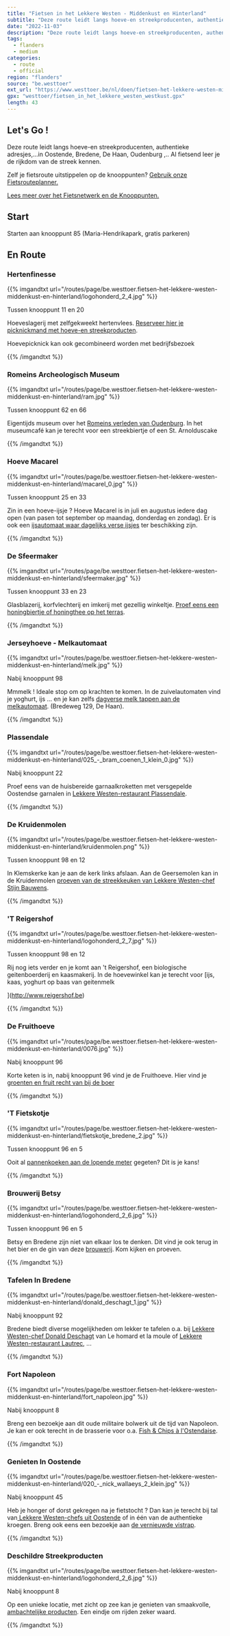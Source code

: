 ```yaml
---
title: "Fietsen in het Lekkere Westen - Middenkust en Hinterland"
subtitle: "Deze route leidt langs hoeve-en streekproducenten, authentieke adresjes,"
date: "2022-11-03"
description: "Deze route leidt langs hoeve-en streekproducenten, authentieke adresjes," 
tags:
  - flanders
  - medium
categories: 
  - route
  - official
region: "flanders"
source: "be.westtoer"
ext_url: "https://www.westtoer.be/nl/doen/fietsen-het-lekkere-westen-middenkust-en-hinterland"
gpx: "westtoer/fietsen_in_het_lekkere_westen_westkust.gpx"
length: 43
---
```


## Let's Go !

Deze route leidt langs hoeve-en streekproducenten, authentieke adresjes,...in Oostende, Bredene, De Haan, Oudenburg  ,.. Al fietsend leer je de rijkdom van de streek kennen.   

Zelf je fietsroute uitstippelen op de knooppunten? [Gebruik onze Fietsrouteplanner.](https://www.westtoer.be/nl/fietsrouteplanner)

[Lees meer over het Fietsnetwerk en de Knooppunten.](https://www.westtoer.be/nl/inspiratie/fietsnetwerk)

## Start 

Starten aan knooppunt 85 (Maria-Hendrikapark, gratis parkeren) 

## En Route

### Hertenfinesse

{{% imgandtxt url="/routes/page/be.westtoer.fietsen-het-lekkere-westen-middenkust-en-hinterland/logohonderd_2_4.jpg" %}}

Tussen knooppunt 11 en 20

Hoeveslagerij met zelfgekweekt hertenvlees. [Reserveer hier je picknickmand met hoeve-en streekproducten](http://www.hertenfinesse.be/index.php/hoevepicknick).

Hoevepicknick kan ook gecombineerd worden met bedrijfsbezoek

{{% /imgandtxt %}}

### Romeins Archeologisch Museum

{{% imgandtxt url="/routes/page/be.westtoer.fietsen-het-lekkere-westen-middenkust-en-hinterland/ram.jpg" %}}

Tussen knooppunt 62 en 66

Eigentijds museum over het [Romeins verleden van Oudenburg](http://www.ram-oudenburg.be).  In het museumcafé kan je terecht voor een streekbiertje of een St. Arnolduscake  

{{% /imgandtxt %}}

### Hoeve Macarel 

{{% imgandtxt url="/routes/page/be.westtoer.fietsen-het-lekkere-westen-middenkust-en-hinterland/macarel_0.jpg" %}}

Tussen knooppunt 25 en 33

Zin in een hoeve-ijsje ? Hoeve Macarel is in juli en augustus iedere dag open (van pasen tot september op maandag, donderdag en zondag).  Er is ook een [ijsautomaat waar dagelijks verse ijsjes](http://www.macarel.be/hoeve-macarel/) ter beschikking zijn. 

{{% /imgandtxt %}}

### De Sfeermaker 

{{% imgandtxt url="/routes/page/be.westtoer.fietsen-het-lekkere-westen-middenkust-en-hinterland/sfeermaker.jpg" %}}

Tussen knooppunt 33 en 23

Glasblazerij, korfvlechterij en imkerij met gezellig winkeltje.  [Proef eens een honingbiertje of honingthee op het terras](http://www.desfeermaker.be). 

{{% /imgandtxt %}}

### Jerseyhoeve - Melkautomaat

{{% imgandtxt url="/routes/page/be.westtoer.fietsen-het-lekkere-westen-middenkust-en-hinterland/melk.jpg" %}}

Nabij knooppunt 98

Mmmelk ! Ideale stop om op krachten te komen. In de zuivelautomaten vind je yoghurt, ijs ... en je kan zelfs [dagverse melk tappen aan de melkautomaat](http://www.jerseyhoevedehaan.be/). (Bredeweg 129, De Haan). 

{{% /imgandtxt %}}

### Plassendale

{{% imgandtxt url="/routes/page/be.westtoer.fietsen-het-lekkere-westen-middenkust-en-hinterland/025_-_bram_coenen_1_klein_0.jpg" %}}

Nabij knooppunt 22

Proef eens van de huisbereide garnaalkroketten met versgepelde Oostendse garnalen in [Lekkere Westen-restaurant Plassendale](https://www.westtoer.be/nl/het-lekkere-westen/plassendale-bram-coenen).  

{{% /imgandtxt %}}

### De Kruidenmolen

{{% imgandtxt url="/routes/page/be.westtoer.fietsen-het-lekkere-westen-middenkust-en-hinterland/kruidenmolen.png" %}}

Tussen knooppunt 98 en 12

In Klemskerke kan je aan de kerk links afslaan. Aan de Geersemolen kan in de Kruidenmolen [proeven van de streekkeuken van Lekkere Westen-chef Stijn Bauwens](https://www.westtoer.be/nl/het-lekkere-westen/kruidenmolen-stijn-bauwens).

{{% /imgandtxt %}}

### 'T Reigershof

{{% imgandtxt url="/routes/page/be.westtoer.fietsen-het-lekkere-westen-middenkust-en-hinterland/logohonderd_2_7.jpg" %}}

Tussen knooppunt 98 en 12

Rij nog iets verder en je komt aan 't Reigershof, een biologische geitenboerderij en kaasmakerij.  In de hoevewinkel kan je terecht voor [ijs, kaas, yoghurt op baas van geitenmelk

](http://www.reigershof.be)

{{% /imgandtxt %}}

### De Fruithoeve

{{% imgandtxt url="/routes/page/be.westtoer.fietsen-het-lekkere-westen-middenkust-en-hinterland/0076.jpg" %}}

Nabij knooppunt 96

Korte keten is in, nabij knooppunt 96 vind je de Fruithoeve.  Hier vind je [groenten en fruit recht van bij de boer](http://www.defruithoeve.be) 

{{% /imgandtxt %}}

### 'T Fietskotje

{{% imgandtxt url="/routes/page/be.westtoer.fietsen-het-lekkere-westen-middenkust-en-hinterland/fietskotje_bredene_2.jpg" %}}

Tussen knooppunt 96 en 5

Ooit al [pannenkoeken aan de lopende meter](http://www.fietskotje.be) gegeten? Dit is je kans!

{{% /imgandtxt %}}

### Brouwerij Betsy

{{% imgandtxt url="/routes/page/be.westtoer.fietsen-het-lekkere-westen-middenkust-en-hinterland/logohonderd_2_6.jpg" %}}

Tussen knooppunt 96 en 5

Betsy en Bredene zijn niet van elkaar los te denken. Dit vind je ook terug in het bier en de gin van deze [brouwerij](https://www.westtoer.be/nl/eten-drinken/brouwerij-betsy). Kom kijken en proeven.

{{% /imgandtxt %}}

### Tafelen In Bredene

{{% imgandtxt url="/routes/page/be.westtoer.fietsen-het-lekkere-westen-middenkust-en-hinterland/donald_deschagt_1.jpg" %}}

Nabij knooppunt 92

Bredene biedt diverse mogelijkheden om lekker te tafelen o.a. bij [Lekkere Westen-chef Donald Deschagt](https://www.westtoer.be/nl/het-lekkere-westen/le-homard-et-la-moule-donald-deschagt) van Le homard et la moule of [Lekkere Westen-restaurant Lautrec](https://www.westtoer.be/nl/lautrec-johan-speeckaert), ...

{{% /imgandtxt %}}

### Fort Napoleon

{{% imgandtxt url="/routes/page/be.westtoer.fietsen-het-lekkere-westen-middenkust-en-hinterland/fort_napoleon.jpg" %}}

Nabij knooppunt 8

Breng een bezoekje aan dit oude militaire bolwerk uit de tijd van Napoleon. Je kan er ook terecht in de brasserie voor o.a. [Fish & Chips à l'Ostendaise](https://www.fort-napoleon-brasserie.be/brasseriemenu/). 

{{% /imgandtxt %}}

### Genieten In Oostende

{{% imgandtxt url="/routes/page/be.westtoer.fietsen-het-lekkere-westen-middenkust-en-hinterland/020_-_nick_wallaeys_2_klein.jpg" %}}

Nabij knooppunt 45

Heb je honger of dorst gekregen na je fietstocht ? Dan kan je terecht bij tal van[ Lekkere Westen-chefs uit Oostende](https://www.westtoer.be/nl/lekkere-westen-chefs) of in één van de authentieke kroegen.  Breng ook eens een bezoekje aan [de vernieuwde vistrap](http://www.visitoostende.be/nl/vistrap).

{{% /imgandtxt %}}

### Deschildre Streekproducten

{{% imgandtxt url="/routes/page/be.westtoer.fietsen-het-lekkere-westen-middenkust-en-hinterland/logohonderd_2_6.jpg" %}}

Nabij knooppunt 8

Op een unieke locatie, met zicht op zee kan je genieten van smaakvolle, [ambachtelijke producten](http://www.westtoer.be/nl/doen/streekproducten-deschildre). Een eindje om rijden zeker waard.

{{% /imgandtxt %}}
